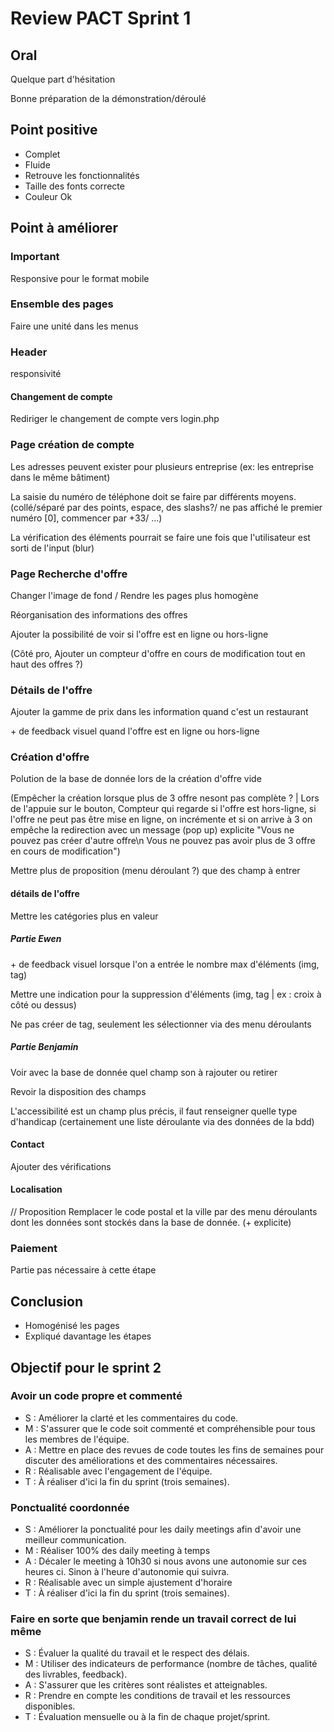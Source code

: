 # Review PACT Sprint 1

## Oral

Quelque part d'hésitation

Bonne préparation de la démonstration/déroulé

## Point positive

- Complet
- Fluide
- Retrouve les fonctionnalités
- Taille des fonts correcte
- Couleur Ok

## Point à améliorer

### Important

Responsive pour le format mobile

### Ensemble des pages

Faire une unité dans les menus

### Header

responsivité

#### Changement de compte

Rediriger le changement de compte vers login.php

### Page création de compte

Les adresses peuvent exister pour plusieurs entreprise (ex: les entreprise dans le même bâtiment)

La saisie du numéro de téléphone doit se faire par différents moyens. (collé/séparé par des points, espace, des slashs?/ ne pas affiché le premier numéro [0], commencer par +33/ ...)

La vérification des éléments pourrait se faire une fois que l'utilisateur est sorti de l'input (blur)

### Page Recherche d'offre

Changer l'image de fond / Rendre les pages plus homogène

Réorganisation des informations des offres

Ajouter la possibilité de voir si l'offre est en ligne ou hors-ligne

(Côté pro, Ajouter un compteur d'offre en cours de modification tout en haut des offres ?)

### Détails de l'offre

Ajouter la gamme de prix dans les information quand c'est un restaurant

\+ de feedback visuel quand l'offre est en ligne ou hors-ligne

### Création d'offre

Polution de la base de donnée lors de la création d'offre vide

(Empêcher la création lorsque plus de 3 offre nesont pas complète ? | Lors de l'appuie sur le bouton, Compteur qui regarde si l'offre est hors-ligne, si l'offre ne peut pas être mise en ligne, on incrémente et si on arrive à 3 on empêche la redirection avec un message (pop up) explicite "Vous ne pouvez pas créer d'autre offre\n Vous ne pouvez pas avoir plus de 3 offre en cours de modification")

Mettre plus de proposition (menu déroulant ?) que des champ à entrer

#### détails de l'offre

Mettre les catégories plus en valeur

##### Partie Ewen

\+ de feedback visuel lorsque l'on a entrée le nombre max d'éléments (img, tag)

Mettre une indication pour la suppression d'éléments (img, tag | ex : croix à côté ou dessus)

Ne pas créer de tag, seulement les sélectionner via des menu déroulants

##### Partie Benjamin

Voir avec la base de donnée quel champ son à rajouter ou retirer

Revoir la disposition des champs

L'accessibilité est un champ plus précis, il faut renseigner quelle type d'handicap (certainement une liste déroulante via des données de la bdd)

#### Contact

Ajouter des vérifications

#### Localisation

// Proposition
Remplacer le code postal et la ville par des menu déroulants dont les données sont stockés dans la base de donnée. (+ explicite)

### Paiement

Partie pas nécessaire à cette étape

## Conclusion

- Homogénisé les pages
- Expliqué davantage les étapes

## Objectif pour le sprint 2

### Avoir un code propre et commenté

- S : Améliorer la clarté et les commentaires du code.
- M : S'assurer que le code soit commenté et compréhensible pour tous les membres de l'équipe.
- A : Mettre en place des revues de code toutes les fins de semaines pour discuter des améliorations et des commentaires nécessaires.
- R : Réalisable avec l'engagement de l'équipe.
- T : À réaliser d'ici la fin du sprint (trois semaines).

### Ponctualité coordonnée

- S : Améliorer la ponctualité pour les daily meetings afin d'avoir une meilleur communication.
- M : Réaliser 100% des daily meeting à temps
- A : Décaler le meeting à 10h30 si nous avons une autonomie sur ces heures ci. Sinon à l'heure d'autonomie qui suivra.
- R : Réalisable avec un simple ajustement d'horaire
- T : À réaliser d'ici la fin du sprint (trois semaines).

### Faire en sorte que benjamin rende un travail correct de lui même

- S : Évaluer la qualité du travail et le respect des délais.
- M : Utiliser des indicateurs de performance (nombre de tâches, qualité des livrables, feedback).
- A : S'assurer que les critères sont réalistes et atteignables.
- R : Prendre en compte les conditions de travail et les ressources disponibles.
- T : Évaluation mensuelle ou à la fin de chaque projet/sprint.
